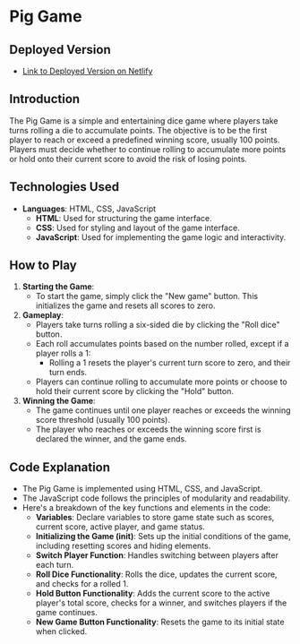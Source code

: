 # Pig Game

## Deployed Version

- [Link to Deployed Version on Netlify](insert_link_here)

## Introduction

The Pig Game is a simple and entertaining dice game where players take turns rolling a die to accumulate points. The objective is to be the first player to reach or exceed a predefined winning score, usually 100 points. Players must decide whether to continue rolling to accumulate more points or hold onto their current score to avoid the risk of losing points.

## Technologies Used

- **Languages**: HTML, CSS, JavaScript
  - **HTML**: Used for structuring the game interface.
  - **CSS**: Used for styling and layout of the game interface.
  - **JavaScript**: Used for implementing the game logic and interactivity.

## How to Play

1. **Starting the Game**:
   - To start the game, simply click the "New game" button. This initializes the game and resets all scores to zero.
2. **Gameplay**:
   - Players take turns rolling a six-sided die by clicking the "Roll dice" button.
   - Each roll accumulates points based on the number rolled, except if a player rolls a 1:
     - Rolling a 1 resets the player's current turn score to zero, and their turn ends.
   - Players can continue rolling to accumulate more points or choose to hold their current score by clicking the "Hold" button.
3. **Winning the Game**:
   - The game continues until one player reaches or exceeds the winning score threshold (usually 100 points).
   - The player who reaches or exceeds the winning score first is declared the winner, and the game ends.

## Code Explanation

- The Pig Game is implemented using HTML, CSS, and JavaScript.
- The JavaScript code follows the principles of modularity and readability.
- Here's a breakdown of the key functions and elements in the code:
  - **Variables**: Declare variables to store game state such as scores, current score, active player, and game status.
  - **Initializing the Game (init)**: Sets up the initial conditions of the game, including resetting scores and hiding elements.
  - **Switch Player Function**: Handles switching between players after each turn.
  - **Roll Dice Functionality**: Rolls the dice, updates the current score, and checks for a rolled 1.
  - **Hold Button Functionality**: Adds the current score to the active player's total score, checks for a winner, and switches players if the game continues.
  - **New Game Button Functionality**: Resets the game to its initial state when clicked.
